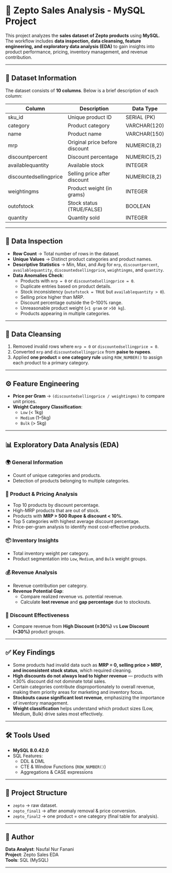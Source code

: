 # 🛒 Zepto Sales Analysis - MySQL Project  

This project analyzes the **sales dataset of Zepto products** using **MySQL**. The workflow includes **data inspection, data cleansing, feature engineering, and exploratory data analysis (EDA)** to gain insights into product performance, pricing, inventory management, and revenue contribution.  

---

## 📁 Dataset Information  

The dataset consists of **10 columns**. Below is a brief description of each column:  

| Column                 | Description                                 | Data Type     |
|-------------------------|---------------------------------------------|---------------|
| sku_id                 | Unique product ID                           | SERIAL (PK)   |
| category               | Product category                            | VARCHAR(120)  |
| name                   | Product name                                | VARCHAR(150)  |
| mrp                    | Original price before discount              | NUMERIC(8,2)  |
| discountpercent        | Discount percentage                         | NUMERIC(5,2)  |
| availablequantity      | Available stock                             | INTEGER       |
| discountedsellingprice | Selling price after discount                | NUMERIC(8,2)  |
| weightingms            | Product weight (in grams)                   | INTEGER       |
| outofstock             | Stock status (TRUE/FALSE)                   | BOOLEAN       |
| quantity               | Quantity sold                               | INTEGER       |

---

## 🔧 Data Inspection  

- **Row Count** → Total number of rows in the dataset.  
- **Unique Values** → Distinct product categories and product names.  
- **Descriptive Statistics** → Min, Max, and Avg for `mrp`, `discountpercent`, `availablequantity`, `discountedsellingprice`, `weightingms`, and `quantity`.  
- **Data Anomalies Check**:  
  - Products with `mrp = 0` or `discountedsellingprice = 0`.  
  - Duplicate entries based on product details.  
  - Stock inconsistency (`outofstock = TRUE` but `availablequantity > 0`).  
  - Selling price higher than MRP.  
  - Discount percentage outside the 0–100% range.  
  - Unreasonable product weight (`<1 gram` or `>50 kg`).  
  - Products appearing in multiple categories.  

---

## 🧹 Data Cleansing  

1. Removed invalid rows where `mrp = 0` or `discountedsellingprice = 0`.  
2. Converted `mrp` and `discountedsellingprice` from **paise to rupees**.  
3. Applied **one product = one category rule** using `ROW_NUMBER()` to assign each product to a primary category.  

---

## ⚙️ Feature Engineering  

- **Price per Gram** → `(discountedsellingprice / weightingms)` to compare unit prices.  
- **Weight Category Classification**:  
  - `Low` (< 1kg)  
  - `Medium` (1–5kg)  
  - `Bulk` (> 5kg)  

---

## 📊 Exploratory Data Analysis (EDA)  

### 🌍 General Information  
- Count of unique categories and products.  
- Detection of products belonging to multiple categories.  

### 🧾 Product & Pricing Analysis  
- Top 10 products by discount percentage.  
- High-MRP products that are out of stock.  
- Products with **MRP > 500 Rupee & discount < 10%**.  
- Top 5 categories with highest average discount percentage.  
- Price-per-gram analysis to identify most cost-effective products.  

### 📦 Inventory Insights  
- Total inventory weight per category.  
- Product segmentation into `Low`, `Medium`, and `Bulk` weight groups.  

### 💰 Revenue Analysis  
- Revenue contribution per category.  
- **Revenue Potential Gap**:  
  - Compare realized revenue vs. potential revenue.  
  - Calculate **lost revenue** and **gap percentage** due to stockouts.  

### 🎯 Discount Effectiveness  
- Compare revenue from **High Discount (≥30%)** vs **Low Discount (<30%)** product groups.  

---

## ✅ Key Findings  

- Some products had invalid data such as **MRP = 0, selling price > MRP, and inconsistent stock status**, which required cleaning.  
- **High discounts do not always lead to higher revenue** — products with ≥30% discount did not dominate total sales.  
- Certain categories contribute disproportionately to overall revenue, making them priority areas for marketing and inventory focus.  
- **Stockouts cause significant lost revenue**, emphasizing the importance of inventory management.  
- **Weight classification** helps understand which product sizes (Low, Medium, Bulk) drive sales most effectively.  

---

## 🛠️ Tools Used  

- **MySQL 8.0.42.0**  
- SQL Features:  
  - DDL & DML  
  - CTE & Window Functions (`ROW_NUMBER()`)  
  - Aggregations & CASE expressions  

---

## 📌 Project Structure  

- `zepto` → raw dataset.  
- `zepto_final1` → after anomaly removal & price conversion.  
- `zepto_final2` → one product = one category (final table for analysis).  

---

## 📅 Author  

**Data Analyst**: Naufal Nur Fanani  
**Project**: Zepto Sales EDA  
**Tools**: SQL (MySQL)  

---
